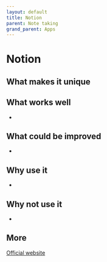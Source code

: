 ```yaml
---
layout: default
title: Notion
parent: Note taking
grand_parent: Apps
---
```


# Notion



## What makes it unique



## What works well

- 

## What could be improved

- 

## Why use it

- 

## Why not use it

- 

## More

[Official website]()